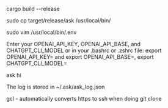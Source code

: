 cargo build --release

sudo cp target/release/ask /usr/local/bin/

sudo vim /usr/local/bin/.env

Enter your OPENAI_API_KEY, OPENAI_API_BASE, and CHATGPT_CLI_MODEL or in your .bashrc or .zshrc file: export OPENAI_API_KEY= and export OPENAI_API_BASE=, export CHATGPT_CLI_MODEL=

ask hi

The log is stored in ~/.ask/ask_log.json

gcl - automatically converts https to ssh when doing git clone
